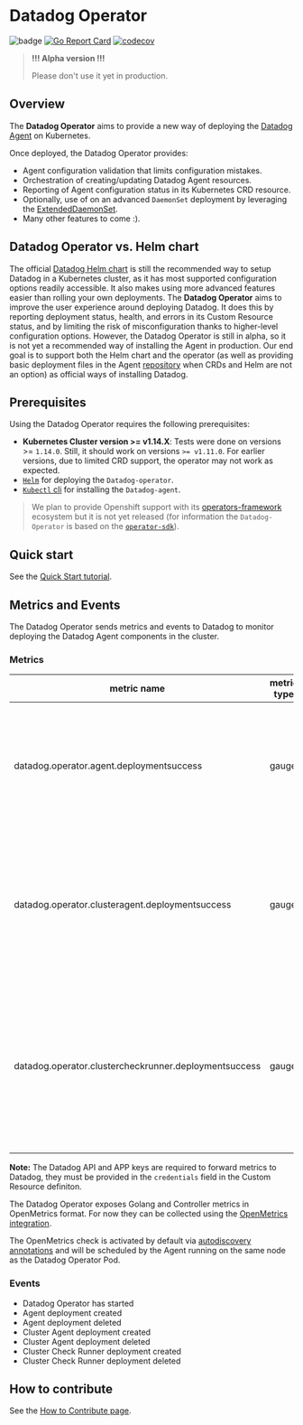 # Datadog Operator

![badge](https://action-badges.now.sh/datadog/datadog-operator)
[![Go Report Card](https://goreportcard.com/badge/github.com/datadog/datadog-operator)](https://goreportcard.com/report/github.com/datadog/datadog-operator)
[![codecov](https://codecov.io/gh/datadog/datadog-operator/branch/master/graph/badge.svg)](https://codecov.io/gh/datadog/datadog-operator)

> **!!! Alpha version !!!**
>
> Please don't use it yet in production.

## Overview

The **Datadog Operator** aims to provide a new way of deploying the [Datadog Agent](https://github.com/DataDog/datadog-agent/) on Kubernetes.

Once deployed, the Datadog Operator provides:

* Agent configuration validation that limits configuration mistakes.
* Orchestration of creating/updating Datadog Agent resources.
* Reporting of Agent configuration status in its Kubernetes CRD resource.
* Optionally, use of on an advanced `DaemonSet` deployment by leveraging the [ExtendedDaemonSet](https://github.com/DataDog/extendeddaemonset).
* Many other features to come :).

## Datadog Operator vs. Helm chart

The official [Datadog Helm chart](https://github.com/helm/charts/tree/master/stable/datadog) is still the recommended way to setup Datadog in a Kubernetes cluster, as it has most supported configuration options readily accessible. It also makes using more advanced features easier than rolling your own deployments.
The **Datadog Operator** aims to improve the user experience around deploying Datadog. It does this by reporting deployment status, health, and errors in its Custom Resource status, and by limiting the risk of misconfiguration thanks to higher-level configuration options. However, the Datadog Operator is still in alpha, so it is not yet a recommended way of installing the Agent in production. Our end goal is to support both the Helm chart and the operator (as well as providing basic deployment files in the Agent [repository](https://github.com/DataDog/datadog-agent/tree/6.15.0/Dockerfiles/manifests) when CRDs and Helm are not an option) as official ways of installing Datadog.

## Prerequisites

Using the Datadog Operator requires the following prerequisites:

* **Kubernetes Cluster version >= v1.14.X**: Tests were done on versions >= `1.14.0`. Still, it should work on versions `>= v1.11.0`. For earlier versions, due to limited CRD support, the operator may not work as expected.
* [`Helm`](https://helm.sh) for deploying the `Datadog-operator`.
* [`Kubectl` cli](https://kubernetes.io/docs/tasks/tools/install-kubectl/) for installing the `Datadog-agent`.

> We plan to provide Openshift support with its [operators-framework](https://www.openshift.com/learn/topics/operators) ecosystem but it is not yet released (for information the `Datadog-Operator` is based on the [`operator-sdk`](https://github.com/operator-framework/operator-sdk)).

## Quick start

See the [Quick Start tutorial](docs/quick-start.md).

## Metrics and Events

The Datadog Operator sends metrics and events to Datadog to monitor deploying the Datadog Agent components in the cluster.

### Metrics

|metric name   |metric type   |description   |
|---|---|---|
|datadog.operator.agent.deploymentsuccess   |gauge   |1 if the de desired number of Agent replicas equals the number of available Agent pods, 0 otherwise   |
|datadog.operator.clusteragent.deploymentsuccess   |gauge   |1 if the de desired number of Cluster Agent replicas equals the number of available Cluster Agent pods, 0 otherwise   |
|datadog.operator.clustercheckrunner.deploymentsuccess   |gauge   |1 if the de desired number of Cluster Check Runner replicas equals the number of available Cluster Check Runner pods, 0 otherwise   |

**Note:** The Datadog API and APP keys are required to forward metrics to Datadog, they must be provided in the `credentials` field in the Custom Resource definiton.

The Datadog Operator exposes Golang and Controller metrics in OpenMetrics format. For now they can be collected using the [OpenMetrics integration](https://docs.datadoghq.com/integrations/openmetrics/).

The OpenMetrics check is activated by default via [autodiscovery annotations](./chart/datadog-operator/templates/deployment.yaml) and will be scheduled by the Agent running on the same node as the Datadog Operator Pod.

### Events

- Datadog Operator has started
- Agent deployment created 
- Agent deployment deleted 
- Cluster Agent deployment created 
- Cluster Agent deployment deleted 
- Cluster Check Runner deployment created 
- Cluster Check Runner deployment deleted 

## How to contribute

See the [How to Contribute page](docs/how-to-contribute.md).

